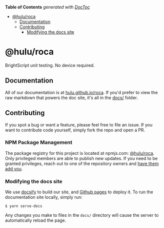 <!-- START doctoc generated TOC please keep comment here to allow auto update -->
<!-- DON'T EDIT THIS SECTION, INSTEAD RE-RUN doctoc TO UPDATE -->
**Table of Contents**  *generated with [DocToc](https://github.com/thlorenz/doctoc)*

- [@hulu/roca](#huluroca)
  - [Documentation](#documentation)
  - [Contributing](#contributing)
    - [Modifying the docs site](#modifying-the-docs-site)

<!-- END doctoc generated TOC please keep comment here to allow auto update -->

# @hulu/roca

BrightScript unit testing.  No device required.

## Documentation

All of our documentation is at [hulu.github.io/roca](https://hulu.github.io/roca). If you'd prefer to view the raw markdown that powers the doc site, it's all in the [docs/](docs/) folder.

## Contributing

If you spot a bug or want a feature, please feel free to file an issue. If you want to contribute code yourself, simply fork the repo and open a PR.

### NPM Package Management

The package registry for this project is located at npmjs.com: [@hulu/roca](https://www.npmjs.com/package/@hulu/roca). Only privileged members are able to publish new updates. If you need to be granted privileges, reach out to one of the repository owners and [have them add you](https://www.npmjs.com/settings/hulu/members).

### Modifying the docs site

We use [docsify](https://docsify.js.org) to build our site, and [Github pages](https://pages.github.com/) to deploy it. To run the documentation site locally, simply run:
```shell
$ yarn serve-docs
```

Any changes you make to files in the `docs/` directory will cause the server to automatically reload the page.
